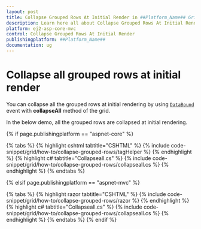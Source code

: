 ```yaml
---
layout: post
title: Collapse Grouped Rows At Initial Render in ##Platform_Name## Grid Component
description: Learn here all about Collapse Grouped Rows At Initial Render in Syncfusion ##Platform_Name## Grid component of Syncfusion Essential JS 2 and more.
platform: ej2-asp-core-mvc
control: Collapse Grouped Rows At Initial Render
publishingplatform: ##Platform_Name##
documentation: ug
---
```



# Collapse all grouped rows at initial render

You can collapse all the grouped rows at initial rendering by using [`DataBound`](https://help.syncfusion.com/cr/aspnetcore-js2/Syncfusion.EJ2.Grids.Grid.html#Syncfusion_EJ2_Grids_Grid_DataBound) event with **collapseAll** method of the grid.

In the below demo, all the grouped rows are collapsed at initial rendering.

{% if page.publishingplatform == "aspnet-core" %}

{% tabs %}
{% highlight cshtml tabtitle="CSHTML" %}
{% include code-snippet/grid/how-to/collapse-grouped-rows/tagHelper %}
{% endhighlight %}
{% highlight c# tabtitle="Collapseall.cs" %}
{% include code-snippet/grid/how-to/collapse-grouped-rows/collapseall.cs %}
{% endhighlight %}
{% endtabs %}

{% elsif page.publishingplatform == "aspnet-mvc" %}

{% tabs %}
{% highlight razor tabtitle="CSHTML" %}
{% include code-snippet/grid/how-to/collapse-grouped-rows/razor %}
{% endhighlight %}
{% highlight c# tabtitle="Collapseall.cs" %}
{% include code-snippet/grid/how-to/collapse-grouped-rows/collapseall.cs %}
{% endhighlight %}
{% endtabs %}
{% endif %}


